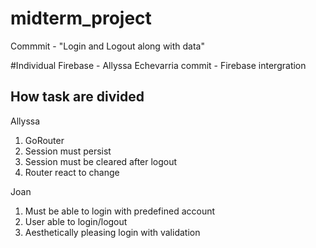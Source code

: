 # midterm_project
Commmit - "Login and Logout along with data"

#Individual Firebase - Allyssa Echevarria
commit - Firebase intergration

## How task are divided

Allyssa
1. GoRouter
2. Session must persist 
3. Session must be cleared after logout
4. Router react to change 

Joan
1. Must be able to login with predefined account
2. User able to login/logout
3. Aesthetically pleasing login with validation

